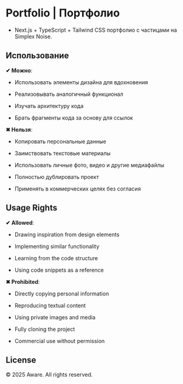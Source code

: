 # Portfolio | Портфолио

- Next.js + TypeScript + Tailwind CSS портфолио с частицами на Simplex Noise.


## Использование

**✔ Можно**:

- Использовать элементы дизайна для вдохновения

- Реализовывать аналогичный функционал

- Изучать архитектуру кода

- Брать фрагменты кода за основу для ссылок

**✖ Нельзя**:

- Копировать персональные данные

- Заимствовать текстовые материалы

- Использовать личные фото, видео и другие медиафайлы

- Полностью дублировать проект

- Применять в коммерческих целях без согласия
## Usage Rights

**✔ Allowed**:

- Drawing inspiration from design elements

- Implementing similar functionality

- Learning from the code structure

- Using code snippets as a reference

**✖ Prohibited**:

- Directly copying personal information

- Reproducing textual content

- Using private images and media

- Fully cloning the project

- Commercial use without permission

## License

© 2025 Aware. All rights reserved.

